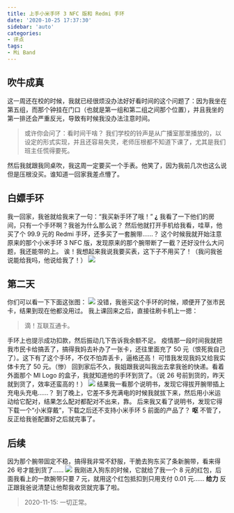 ```yaml
---
title: 上手小米手环 3 NFC 版和 Redmi 手环
date: '2020-10-25 17:37:30'
sidebar: 'auto'
categories:
- 评点
tags:
- Mi Band
---
```

## 吹牛成真
这一周还在校的时候，我就已经很烦没办法好好看时间的这个问题了：因为我坐在第五组，而那个钟挂在门口（也就是第一组和第二组之间那个位置），并且我坐的第一排还会严重反光，导致有时候我没办法注意时间。
> 或许你会问了：看时间干啥？
> 我们学校的铃声是从广播室那里播放的，以设定的形式实现，并且还容易失灵，老师压根都不知道下课了，尤其是我们班主任慌得要死。

然后我就跟我同桌吹，我这周一定要买一个手表。他笑了，因为我前几次也这么说但是压根没买。谁知道一回家我差点懵了。
## 白嫖手环
我一回家，我爸就给我来了一句：“我买新手环了哦！”
**¿**
我看了一下他们的房间，只有一个手环啊？我爸为什么那么说？
然后他就打开手机给我看，哇草，他买了个 99.9 元的 Redmi 手环，还多买了一套腕带......？
这个时候我就开始注意原来的那个小米手环 3 NFC 版，发现原来的那个腕带断了一截？还好没什么大问题，我还能带的上。
诶！我想起来我说我要买表，这下子不用买了！（我问我爸说能给我吗，他说给我了！）
<img src="https://cdn.jsdelivr.net/gh/Restent/Restent-Blog-Service/Posts/02/02.jpg">

## 第二天
你们可以看一下下面这张图：
<img src="https://cdn.jsdelivr.net/gh/Restent/Restent-Blog-Service/Posts/02/03.jpg">
没错，我爸买这个手环的时候，顺便开了张市民卡，结果到现在他都没用过。
我上课回来之后，直接往刷卡机上一摁：

> 滴！互联互通卡。

手环上也提示成功扣款，然后振动几下告诉我余额不足。
疫情那一段时间我就把我市民卡给搞丢了，搞得我妈去补办了一张卡，还往里面充了 50 元（恨死我自己了）。这下有了这个手环，不仅不怕弄丢卡，逼格还高！
可惜我发现我妈又给我实体卡充了 50 元。（惨）
回到家后不久，我姐跟我说叫我出去拿我爸的快递。看着外面那个 MI Logo 的盒子，我就知道他的手环到货了。（说 26 号前到货的，昨天就到货了，效率还蛮高的！）
<img src="https://cdn.jsdelivr.net/gh/Restent/Restent-Blog-Service/Posts/02/01.jpg">
结果我一看那个说明书，发现它得拔开腕带插上充电头充电......？
到了晚上，它差不多充满电的时候我就拔下来，然后用小米运动给它配对，结果怎么配对都配对不出来，靠。
后来我又看了说明书，发现它得下载一个“小米穿戴”，下载之后还不支持小米手环 5 前面的产品了？
**呕**
不管了，反正给我爸配置好之后就完事了。

## 后续
因为那个腕带固定不稳，搞得我非常不舒服，干脆去狗东买了条新腕带，看来得 26 号才能到货了......
<img src="https://cdn.jsdelivr.net/gh/Restent/Restent-Blog-Service/Posts/02/04.png">
我刚进入狗东的时候，它就给了我一个 8 元的红包，后面我看上的一款腕带只要 7 元，就用这个红包抵扣到只用支付 0.01 元......
**给力**
反正跟我爸说清楚让他帮我收货就完事了啦。

> 2020-11-15: 一切正常。
